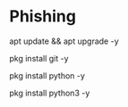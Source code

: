 # Phishing

apt update && apt upgrade -y

pkg install git -y

pkg install python -y

pkg install python3 -y

